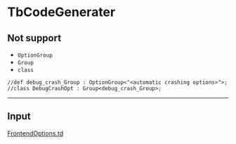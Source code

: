 # TbCodeGenerater

## Not support

* `OptionGroup`
* `Group`
* `class`

```
//def debug_crash_Group : OptionGroup<"<automatic crashing options>">;
//class DebugCrashOpt : Group<debug_crash_Group>;
```

---

## Input

[FrontendOptions.td](https://github.com/swiftlang/swift/blob/main/include/swift/Option/FrontendOptions.td)